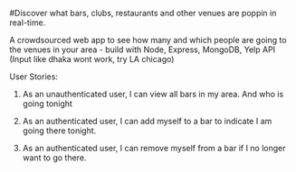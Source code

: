 #Discover what bars, clubs, restaurants and other venues are poppin in real-time.

A crowdsourced web app to see how many and which people are going to the venues in your area - build with Node, Express, MongoDB, Yelp API
(Input like dhaka wont work, try LA chicago)

User Stories:

1) As an unauthenticated user, I can view all bars in my area. And who is going tonight

2) As an authenticated user, I can add myself to a bar to indicate I am going there tonight.

3) As an authenticated user, I can remove myself from a bar if I no longer want to go there.

